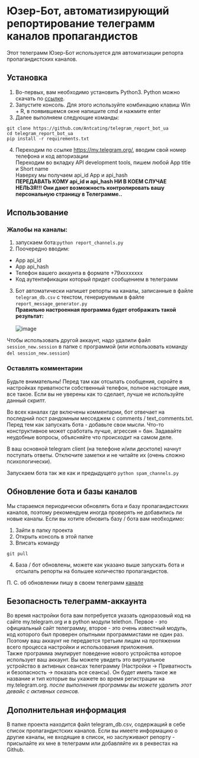 # Юзер-Бот, автоматизирующий репортирование телеграмм каналов пропагандистов

Этот телеграмм Юзер-Бот используется для автоматизации репорта пропагандистских каналов.

## Установка
1. Во-первых, вам необходимо установить Python3. Python можно скачать по [ссылке](https://www.python.org/).
2. Запустите консоль. Для этого используйте комбинацию клавиш Win + R, в появившемся окне напишите cmd и нажмите enter
3. Далее выполняем следующие команды:
```
git clone https://github.com/Antcating/telegram_report_bot_ua
cd telegram_report_bot_ua
pip install -r requirements.txt
```
4. Переходим по ссылке  https://my.telegram.org/, вводим свой номер телефона и код авторизации
<br>Переходим во вкладку API development tools, пишем любой App title и Short name
<br>Наверху мы получаем api_id App и api_hash
<br>**ПЕРЕДАВАТЬ КОМУ api_id и api_hash НИ В КОЕМ СЛУЧАЕ НЕЛЬЗЯ!!! Они дают возможность контролировать вашу персональную страницу в Телеграмме..**

## Использование

### Жалобы на каналы:
1. запускаем бота:`python report_channels.py`
2. Поочередно вводим:
- App api_id
- App api_hash
- Телефон вашего аккаунта в формате +79хххххххх
- Код аутентификации который придет сообщением в телеграмм
3. Бот автоматически напишет репорты на каналы, записанные в файле `telegram_db.csv` с текстом, генерируемым в файле `report_message_generator.py`
<br>**Правильно настроенная программа будет отображать такой результат:**
<br><br>![image](https://user-images.githubusercontent.com/39994538/155859028-e83b5228-e711-4f21-bf4e-db9b1cfccb24.png)

Чтобы использовать другой аккаунт, надо удалили файл `session_new.session` в папке с программой (или использовать команду `del session_new.session`)

### Оставлять комментарии

Будьте внимательны! Перед там как отсылать сообщения, скройте в настройках приватности собственный телефон, полное настоящее имя, все такое. Если вы не уверены как то сделает, лучше не используйте данный скрипт.

Во всех каналах где включены комментарии, бот отвечает на последний пост рандомным месседжем с comments / text_comments.txt. Перед тем как запускать бота - добавьте свои мысли. Что-то конструктивное может сработать лучше, агрессия = бан. Задавайте неудобные вопросы, объясняйте что происходит на самом деле.

В ваш основной telegram client (на телефоне и/или десктопе) начнут поступать ответы. Отключите заметки и не читайте их (очень сложно психологически).

Запускаем бота так же как и предыдущего `python spam_channels.py`

## Обновление бота и базы каналов
Мы стараемся периодически обновлять бота и базу пропагандистских каналов, поэтому рекомендуем иногда проверять не добавились ли новые каналы.
Если вы хотите обновить базу / бота вам необходимо:
1. Зайти в папку проекта
2. Открыть консоль в этой папке
3. Вписать команду
``` 
git pull
```
4. База / бот обновлены, можете как указано выше запускать бота и отсылать репорты на большее количество пропагандистов.


П. С. об обновлении пишу в своем телеграмм [канале](https://www.t.me/)

## Безопасность телеграмм-аккаунта
Во время настройки бота вам потребуется указать одноразовый код на сайте my.telegram.org и в python модули telethon. Первое - это официальный сайт телеграмму, второе - это очень известный модуль, код которого был проверен опытными программистами не один раз. Поэтому ваш аккаунт не передается третьим лицам на протяжении всего процесса настройки и использования приложения.
<br>Также программа эмулирует поведение нового устройства которое использует ваш аккаунт. Вы можете увидеть это виртуальное устройство в активных сеансах телеграмму (Настройки -> Приватность и безопасность -> показать все сеансы). Он будет иметь такое же название и тип которые вы укажете во время регистрации на my.telegram.org. *после выполнения программы вы можете удалить этот девайс с активных сеансов.*

## Дополнительная информация
В папке проекта находится файл telegram_db.csv, содержащий в себе список пропагандистских каналов. Если вы имеете информацию о другие каналы, не входящие в список, но заслуживают репорту - присылайте их мне в телеграмм или добавляйте их в реквестах на Github.

